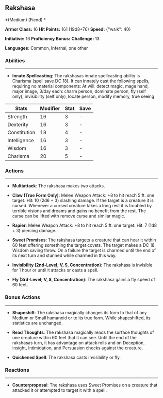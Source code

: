 ## Rakshasa
*(Medium) (Fiend) *

**Armor Class:** 16
**Hit Points:** 161 (19d8+76)
**Speed:** {"walk": 40}

**Initiative:** 16
**Proficiency Bonus:**
**Challenge:** 13

**Languages:** Common, Infernal, one other

### Abilities
 --- 
- **Innate Spellcasting**: The rakshasas innate spellcasting ability is Charisma (spell save DC 18). It can innately cast the following spells, requiring no material components: At will: detect magic, mage hand, major image, 3/day each: charm person, dominate person, fly (self only), invisibility (self only), locate person, modify memory, true seeing



| Stats | Modifier | Stat | Save
| ---- | ---- | ---- | ---- |
| Strength | 16 | 3 | - |
| Dexterity | 16 | 3 | - |
| Constitution | 18 | 4 | - |
| Intelligence | 16 | 3 | - |
| Wisdom | 16 | 3 | - |
| Charisma | 20 | 5 | - |

### Actions
 --- 
- **Multiattack**: The rakshasa makes two attacks.

- **Claw (True Form Only)**: Melee Weapon Attack: +8 to hit  reach 5 ft.  one target. Hit: 10 (2d6 + 3) slashing damage. If the target is a creature  it is cursed. Whenever a cursed creature takes a long rest  it is troubled by terrible visions and dreams and gains no benefit from the rest. The curse can be lifted with remove curse and similar magic.

- **Rapier**: Melee Weapon Attack: +8 to hit  reach 5 ft.  one target. Hit: 7 (1d8 + 3) piercing damage.

- **Sweet Promises**: The rakshasa targets a creature that can hear it within 60 feet  offering something the target covets. The target makes a DC 18 Wisdom saving throw. On a failure  the target is charmed until the end of its next turn  and stunned while charmed in this way.

- **Invisibility (2nd-Level; V, S, Concentration)**: The rakshasa is invisible for 1 hour or until it attacks or casts a spell.

- **Fly (3rd-Level; V, S, Concentration)**: The rakshasa gains a fly speed of 60 feet.

### Bonus Actions
 --- 
- **Shapeshift**: The rakshasa magically changes its form to that of any Medium or Small humanoid or to its true form. While shapeshifted, its statistics are unchanged.

- **Read Thoughts**: The rakshasa magically reads the surface thoughts of one creature within 60 feet that it can see. Until the end of the rakshasas turn, it has advantage on attack rolls and on Deception, Insight, Intimidation, and Persuasion checks against the creature.

- **Quickened Spell**: The rakshasa casts invisibility or fly.

### Reactions
 --- 
- **Counterproposal**: The rakshasa uses Sweet Promises on a creature that attacked it or attempted to target it with a spell.

